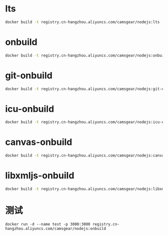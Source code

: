 # lts
```bash
docker build -t registry.cn-hangzhou.aliyuncs.com/camsgear/nodejs:lts -f Dockerfile .
```

# onbuild
```bash
docker build -t registry.cn-hangzhou.aliyuncs.com/camsgear/nodejs:onbuild -f Dockerfile-onbuild .
```

# git-onbuild
```bash
docker build -t registry.cn-hangzhou.aliyuncs.com/camsgear/nodejs:git-onbuild -f Dockerfile-git-onbuild .
```

# icu-onbuild
```bash
docker build -t registry.cn-hangzhou.aliyuncs.com/camsgear/nodejs:icu-onbuild -f Dockerfile-icu-onbuild .
```

# canvas-onbuild
```bash
docker build -t registry.cn-hangzhou.aliyuncs.com/camsgear/nodejs:canvas-onbuild -f Dockerfile-canvas-onbuild .
```

# libxmljs-onbuild
```bash
docker build -t registry.cn-hangzhou.aliyuncs.com/camsgear/nodejs:libxmljs-onbuild -f Dockerfile-libxmljs-onbuild .
```

# 测试
```
docker run -d --name test -p 3000:3000 registry.cn-hangzhou.aliyuncs.com/camsgear/nodejs:onbuild
```